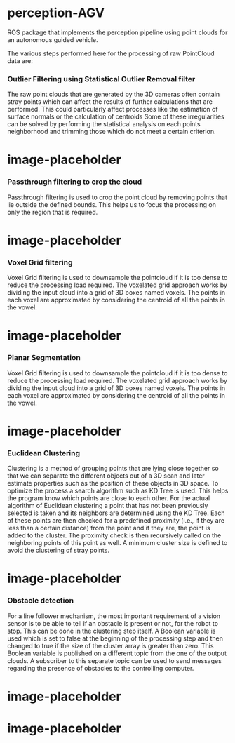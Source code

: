 # perception-AGV
ROS package that implements the perception pipeline using point clouds for an autonomous guided vehicle.

The various steps performed here for the processing of raw PointCloud data are:

### Outlier Filtering using Statistical Outlier Removal filter

The raw point clouds that are generated by the 3D cameras often contain stray points which can affect the results
of further calculations that are performed. This could particularly affect processes like the estimation of surface
normals or the calculation of centroids Some of these irregularities can be solved by performing the statistical
analysis on each points neighborhood and trimming those which do not meet a certain criterion.

# image-placeholder

### Passthrough filtering to crop the cloud

Passthrough filtering is used to crop the point cloud by removing points that lie outside the defined bounds. This
helps us to focus the processing on only the region that is required.

# image-placeholder


### Voxel Grid filtering

Voxel Grid filtering is used to downsample the pointcloud if it is too dense to reduce the processing load required.
The voxelated grid approach works by dividing the input cloud into a grid of 3D boxes named voxels. The points in
each voxel are approximated by considering the centroid of all the points in the vowel.

# image-placeholder

### Planar Segmentation

Voxel Grid filtering is used to downsample the pointcloud if it is too dense to reduce the processing load required.
The voxelated grid approach works by dividing the input cloud into a grid of 3D boxes named voxels. The points in
each voxel are approximated by considering the centroid of all the points in the vowel.

# image-placeholder


### Euclidean Clustering

Clustering is a method of grouping points that are lying close together so that we can separate the different objects
out of a 3D scan and later estimate properties such as the position of these objects in 3D space. To optimize the
process a search algorithm such as KD Tree is used. This helps the program know which points are close to each
other. For the actual algorithm of Euclidean clustering a point that has not been previously selected is taken and its
neighbors are determined using the KD Tree. Each of these points are then checked for a predefined proximity (i.e.,
if they are less than a certain distance) from the point and if they are, the point is added to the cluster. The proximity
check is then recursively called on the neighboring points of this point as well. A minimum cluster size is defined to
avoid the clustering of stray points.

# image-placeholder

### Obstacle detection

For a line follower mechanism, the most important requirement of a vision sensor is to be able to tell if an obstacle
is present or not, for the robot to stop. This can be done in the clustering step itself. A Boolean variable is used which
is set to false at the beginning of the processing step and then changed to true if the size of the cluster array is
greater than zero. This Boolean variable is published on a different topic from the one of the output clouds. A
subscriber to this separate topic can be used to send messages regarding the presence of obstacles to the controlling
computer.

# image-placeholder
# image-placeholder



